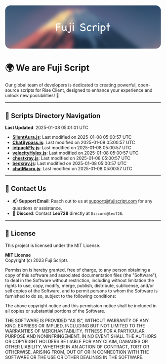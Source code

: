 ![Banner](.github/b.webp)

# 🌍 **We are Fuji Script**

Our global team of developers is dedicated to creating powerful, open-source scripts for Rise Client, designed to enhance your experience and unlock new possibilities! 🌟

---
<!-- SCRIPTS_NAVIGATION_START -->
## 📂 **Scripts Directory Navigation**

**Last Updated**: 2025-01-08 05:01:01 UTC

- **[SilentAura.js](scripts/SilentAura.js)**: Last modified on 2025-01-08 05:00:57 UTC
- **[ChatBypass.js](scripts/ChatBypass.js)**: Last modified on 2025-01-08 05:00:57 UTC
- **[jetpackFly.js](scripts/jetpackFly.js)**: Last modified on 2025-01-08 05:00:57 UTC
- **[velocityHylex.js](scripts/velocityHylex.js)**: Last modified on 2025-01-08 05:00:57 UTC
- **[chestxray.js](scripts/chestxray.js)**: Last modified on 2025-01-08 05:00:57 UTC
- **[bedxray.js](scripts/bedxray.js)**: Last modified on 2025-01-08 05:00:57 UTC
- **[chatMacro.js](scripts/chatMacro.js)**: Last modified on 2025-01-08 05:00:57 UTC

<!-- SCRIPTS_NAVIGATION_END -->

---

## 💬 **Contact Us**  
- 📬 **Support Email**: Reach out to us at [support@fujiscript.com](mailto:support@fujiscript.com) for any questions or assistance.  
- 💬 **Discord**: Contact **Leo728** directly at `Discord@leo728`.

---

## 📜 **License**

This project is licensed under the MIT License.  

**MIT License**  
Copyright (c) 2023 Fuji Scripts  

Permission is hereby granted, free of charge, to any person obtaining a copy of this software and associated documentation files (the "Software"), to deal in the Software without restriction, including without limitation the rights to use, copy, modify, merge, publish, distribute, sublicense, and/or sell copies of the Software, and to permit persons to whom the Software is furnished to do so, subject to the following conditions:  

The above copyright notice and this permission notice shall be included in all copies or substantial portions of the Software.  

THE SOFTWARE IS PROVIDED "AS IS", WITHOUT WARRANTY OF ANY KIND, EXPRESS OR IMPLIED, INCLUDING BUT NOT LIMITED TO THE WARRANTIES OF MERCHANTABILITY, FITNESS FOR A PARTICULAR PURPOSE AND NONINFRINGEMENT. IN NO EVENT SHALL THE AUTHORS OR COPYRIGHT HOLDERS BE LIABLE FOR ANY CLAIM, DAMAGES OR OTHER LIABILITY, WHETHER IN AN ACTION OF CONTRACT, TORT OR OTHERWISE, ARISING FROM, OUT OF OR IN CONNECTION WITH THE SOFTWARE OR THE USE OR OTHER DEALINGS IN THE SOFTWARE.  

